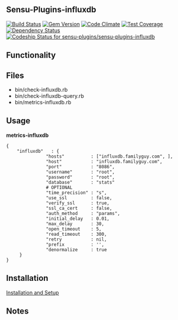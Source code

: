 ## Sensu-Plugins-influxdb

[ ![Build Status](https://travis-ci.org/sensu-plugins/sensu-plugins-influxdb.svg?branch=master)](https://travis-ci.org/sensu-plugins/sensu-plugins-influxdb)
[![Gem Version](https://badge.fury.io/rb/sensu-plugins-influxdb.svg)](http://badge.fury.io/rb/sensu-plugins-influxdb)
[![Code Climate](https://codeclimate.com/github/sensu-plugins/sensu-plugins-influxdb/badges/gpa.svg)](https://codeclimate.com/github/sensu-plugins/sensu-plugins-influxdb)
[![Test Coverage](https://codeclimate.com/github/sensu-plugins/sensu-plugins-influxdb/badges/coverage.svg)](https://codeclimate.com/github/sensu-plugins/sensu-plugins-influxdb)
[![Dependency Status](https://gemnasium.com/sensu-plugins/sensu-plugins-influxdb.svg)](https://gemnasium.com/sensu-plugins/sensu-plugins-influxdb)
[![Codeship Status for sensu-plugins/sensu-plugins-influxdb](https://codeship.com/projects/94979580-cd12-0132-f567-767651b3a193/status?branch=master)](https://codeship.com/projects/76219)
## Functionality

## Files
 * bin/check-influxdb.rb
 * bin/check-influxdb-query.rb
 * bin/metrics-influxdb.rb

## Usage

**metrics-influxdb**
```
{
    "influxdb"   : {
               "hosts"          : ["influxdb.familyguy.com", ],
               "host"           : "influxdb.familyguy.com",
               "port"           : "8086",
               "username"       : "root",
               "password"       : "root",
               "database"       : "stats"
               # OPTIONAL
               "time_precision" : "s",
               "use_ssl         : false,
               "verify_ssl      : true,
               "ssl_ca_cert     : false,
               "auth_method     : "params",
               "initial_delay   : 0.01,
               "max_delay       : 30,
               "open_timeout    : 5,
               "read_timeout    : 300,
               "retry           : nil,
               "prefix          : '',
               "denormalize     : true
     }
}
```

## Installation

[Installation and Setup](https://github.com/sensu-plugins/documentation/blob/master/user_docs/installation_instructions.md)

## Notes
